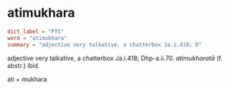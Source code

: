 # atimukhara

``` toml
dict_label = "PTS"
word = "atimukhara"
summary = "adjective very talkative, a chatterbox Ja.i.418; D"
```

adjective very talkative, a chatterbox Ja.i.418; Dhp\-a.ii.70. *atimukharatā* (f. abstr.) ibid.

ati \+ mukhara


